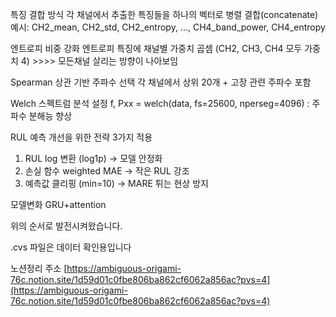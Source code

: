 특징 결합 방식
각 채널에서 추출한 특징들을 하나의 벡터로 병렬 결합(concatenate)
예시: CH2_mean, CH2_std, CH2_entropy, ..., CH4_band_power, CH4_entropy

엔트로피 비중 강화
엔트로피 특징에 채널별 가중치 곱셈 (CH2, CH3, CH4 모두 가중치 4) >>>> 모든채널 살리는 방향이 나아보임

Spearman 상관 기반 주파수 선택
각 채널에서 상위 20개 + 고장 관련 주파수 포함

 Welch 스펙트럼 분석 설정
 f, Pxx = welch(data, fs=25600, nperseg=4096) : 주파수 분해능 향상

 RUL 예측 개선을 위한 전략 3가지 적용
 1. RUL log 변환 (log1p) → 모델 안정화
 2. 손실 함수 weighted MAE → 작은 RUL 강조
 3. 예측값 클리핑 (min=10) → MARE 튀는 현상 방지

모델변화 
GRU+attention

위의 순서로 발전시켜왔습니다.

.cvs 파일은 데이터 확인용입니다

노션정리 주소
[https://ambiguous-origami-76c.notion.site/1d59d01c0fbe806ba862cf6062a856ac?pvs=4](https://ambiguous-origami-76c.notion.site/1d59d01c0fbe806ba862cf6062a856ac?pvs=4)
